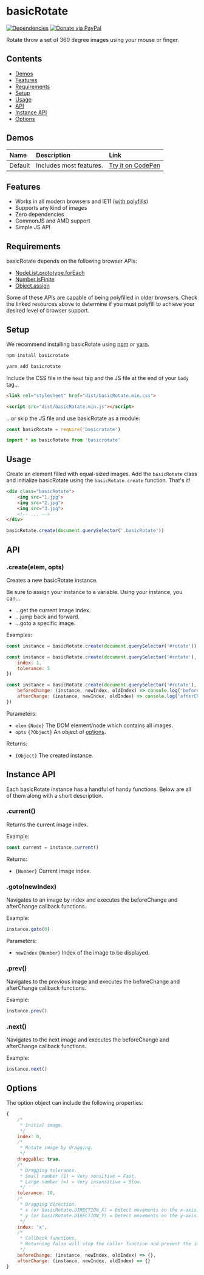 # basicRotate

[![Dependencies](https://david-dm.org/electerious/basicrotate.svg)](https://david-dm.org/electerious/basicrotate.svg#info=dependencies) [![Donate via PayPal](https://img.shields.io/badge/paypal-donate-009cde.svg)](https://www.paypal.com/cgi-bin/webscr?cmd=_s-xclick&hosted_button_id=CYKBESW577YWE)

Rotate throw a set of 360 degree images using your mouse or finger.

## Contents

- [Demos](#demos)
- [Features](#features)
- [Requirements](#requirements)
- [Setup](#setup)
- [Usage](#usage)
- [API](#api)
- [Instance API](#instance-api)
- [Options](#options)

## Demos

| Name | Description | Link |
|:-----------|:------------|:------------|
| Default | Includes most features. | [Try it on CodePen](http://codepen.io/electerious/pen/GjpXRX) |

## Features

- Works in all modern browsers and IE11 ([with polyfills](#requirements))
- Supports any kind of images
- Zero dependencies
- CommonJS and AMD support
- Simple JS API

## Requirements

basicRotate depends on the following browser APIs:

- [Node​List​.prototype​.for​Each](https://developer.mozilla.org/en-US/docs/Web/API/NodeList/forEach)
- [Number.isFinite](https://developer.mozilla.org/en-US/docs/Web/JavaScript/Reference/Global_Objects/Number/isFinite)
- [Object.assign](https://developer.mozilla.org/en-US/docs/Web/JavaScript/Reference/Global_Objects/Object/assign)

Some of these APIs are capable of being polyfilled in older browsers. Check the linked resources above to determine if you must polyfill to achieve your desired level of browser support.

## Setup

We recommend installing basicRotate using [npm](https://npmjs.com) or [yarn](https://yarnpkg.com).

```sh
npm install basicrotate
```

```sh
yarn add basicrotate
```

Include the CSS file in the `head` tag and the JS file at the end of your `body` tag…

```html
<link rel="stylesheet" href="dist/basicRotate.min.css">
```

```html
<script src="dist/basicRotate.min.js"></script>
```

…or skip the JS file and use basicRotate as a module:

```js
const basicRotate = require('basicrotate')
```

```js
import * as basicRotate from 'basicrotate'
```

## Usage

Create an element filled with equal-sized images. Add the `basicRotate` class and initialize basicRotate using the `basicRotate.create` function. That's it!

```html
<div class="basicRotate">
	<img src="1.jpg">
	<img src="2.jpg">
	<img src="3.jpg">
	<!-- ... -->
</div>
```

```js
basicRotate.create(document.querySelector('.basicRotate'))
```

## API

### .create(elem, opts)

Creates a new basicRotate instance.

Be sure to assign your instance to a variable. Using your instance, you can…

* …get the current image index.
* …jump back and forward.
* …goto a specific image.

Examples:

```js
const instance = basicRotate.create(document.querySelector('#rotate'))
```

```js
const instance = basicRotate.create(document.querySelector('#rotate'), {
	index: 1,
	tolerance: 5
})
```

```js
const instance = basicRotate.create(document.querySelector('#rotate'), {
	beforeChange: (instance, newIndex, oldIndex) => console.log('beforeChange', instance, newIndex, oldIndex),
	afterChange: (instance, newIndex, oldIndex) => console.log('afterChange', instance, newIndex, oldIndex)
})
```

Parameters:

- `elem` `{Node}` The DOM element/node which contains all images.
- `opts` `{?Object}` An object of [options](#options).

Returns:

- `{Object}` The created instance.

## Instance API

Each basicRotate instance has a handful of handy functions. Below are all of them along with a short description.

### .current()

Returns the current image index.

Example:

```js
const current = instance.current()
```

Returns:

- `{Number}` Current image index.

### .goto(newIndex)

Navigates to an image by index and executes the beforeChange and afterChange callback functions.

Example:

```js
instance.goto(0)
```

Parameters:

- `newIndex` `{Number}` Index of the image to be displayed.

### .prev()

Navigates to the previous image and executes the beforeChange and afterChange callback functions.

Example:

```js
instance.prev()
```

### .next()

Navigates to the next image and executes the beforeChange and afterChange callback functions.

Example:

```js
instance.next()
```

## Options

The option object can include the following properties:

```js
{
	/*
	 * Initial image.
	 */
	index: 0,
	/*
	 * Rotate image by dragging.
	 */
	draggable: true,
	/*
	 * Dragging tolerance.
	 * Small number (1) = Very sensitive = Fast.
	 * Large number (∞) = Very insensitive = Slow.
	 */
	tolerance: 10,
	/*
	 * Dragging direction.
	 * x (or basicRotate.DIRECTION_X) = Detect movements on the x-axis.
	 * y (or basicRotate.DIRECTION_Y) = Detect movements on the y-axis.
	 */
	index: 'x',
	/*
	 * Callback functions.
	 * Returning false will stop the caller function and prevent the image from changing.
	 */
	beforeChange: (instance, newIndex, oldIndex) => {},
	afterChange: (instance, newIndex, oldIndex) => {}
}
```